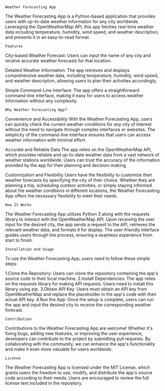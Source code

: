     Weather Forecasting App
The Weather Forecasting App is a Python-based application that provides users with up-to-date weather information for any city worldwide.
Leveraging the OpenWeatherMap API, this app fetches real-time weather data including temperature, humidity, wind speed, and weather description, and presents it in an easy-to-read format.

    Features
City-based Weather Forecast: Users can input the name of any city and receive accurate weather forecasts for that location.

Detailed Weather Information: The app retrieves and displays comprehensive weather data, including temperature, humidity, wind speed, and weather description,
allowing users to plan their activities accordingly.

Simple Command-Line Interface: The app offers a straightforward command-line interface, making it easy for users to access weather information without any complexity.

    Why Weather Forecasting App?
Convenience and Accessibility
With the Weather Forecasting App, users can quickly check the current weather conditions for any city of interest without the need to navigate through complex interfaces or websites.
The simplicity of the command-line interface ensures that users can access weather information with minimal effort.

Accurate and Reliable Data
The app relies on the OpenWeatherMap API, which provides reliable and up-to-date weather data from a vast network of weather stations worldwide.
Users can trust the accuracy of the information provided by the app for their planning and decision-making.

Customization and Flexibility
Users have the flexibility to customize their weather forecasts by specifying the city of their choice.
Whether they are planning a trip, scheduling outdoor activities, or simply staying informed about the weather conditions in different locations,
the Weather Forecasting App offers the necessary flexibility to meet their needs.

    How It Works
The Weather Forecasting App utilizes Python 3 along with the requests library to interact with the OpenWeatherMap API.
Upon receiving the user input for the desired city, the app sends a request to the API, retrieves the relevant weather data, and formats it for display.
The user-friendly interface guides users through the process, ensuring a seamless experience from start to finish.

    Installation and Usage
To use the Weather Forecasting App, users need to follow these simple steps:

1.Clone the Repository: Users can clone the repository containing the app's source code to their local machine.
2.Install Dependencies: The app relies on the requests library for making API requests. Users need to install this library using pip.
3.Obtain API Key: Users must obtain an API key from OpenWeatherMap and replace the placeholder in the app's code with their actual API key.
4.Run the App: Once the setup is complete, users can run the app and input the desired city to receive the corresponding weather forecast.

    Contribution
Contributions to the Weather Forecasting App are welcome! Whether it's fixing bugs, adding new features, or improving the user experience, developers can contribute to the project by submitting pull requests.
By collaborating with the community, we can enhance the app's functionality and make it even more valuable for users worldwide.

    License
The Weather Forecasting App is licensed under the MIT License, which grants users the freedom to use, modify, and distribute the app's source code according to their needs.
Users are encouraged to review the full license text included in the repository.

